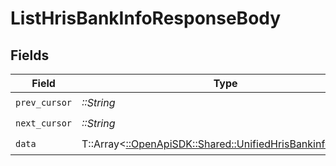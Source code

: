 # ListHrisBankInfoResponseBody


## Fields

| Field                                                                                                         | Type                                                                                                          | Required                                                                                                      | Description                                                                                                   |
| ------------------------------------------------------------------------------------------------------------- | ------------------------------------------------------------------------------------------------------------- | ------------------------------------------------------------------------------------------------------------- | ------------------------------------------------------------------------------------------------------------- |
| `prev_cursor`                                                                                                 | *::String*                                                                                                    | :heavy_check_mark:                                                                                            | N/A                                                                                                           |
| `next_cursor`                                                                                                 | *::String*                                                                                                    | :heavy_check_mark:                                                                                            | N/A                                                                                                           |
| `data`                                                                                                        | T::Array<[::OpenApiSDK::Shared::UnifiedHrisBankinfoOutput](../../models/shared/unifiedhrisbankinfooutput.md)> | :heavy_check_mark:                                                                                            | N/A                                                                                                           |